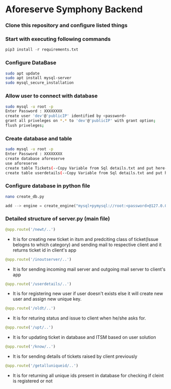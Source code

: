 # Aforeserve Symphony Backend

### Clone this repository and configure listed things

### Start with executing following commands

```python
pip3 install -r requirements.txt
```

### Configure DataBase
```bash
sudo apt update
sudo apt install mysql-server
sudo mysql_secure_installation
```

### Allow user to connect with database
```bash
sudo mysql -u root -p
Enter Password : XXXXXXXX
create user 'dev'@'publicIP' identified by <password>
grant all priveleges on *.* to 'dev'@'publicIP' with grant option;
flush priveleges;
```

### Create database and table
```bash
sudo mysql -u root -p
Enter Password : XXXXXXXX
create database aforeserve
use aforeserve
create table Tickets(--Copy Variable from Sql details.txt and put here--);
create table userdetails(--Copy Variable from Sql details.txt and put here--);
```

### Configure database in python file
```bash
nano create_db.py
```
```python
add --> engine = create_engine("mysql+pymysql://root:<password>@127.0.0.1/<database>?host=localhost?<table>=3306")
```

### Detailed structure of server.py (main file)
```python
@app.route('/newt/..')
```
- It is for creating new ticket in itsm and predciting class of ticket(Issue belogns to which category) and sending mail to respective client and it returns ticket id in client's app

```python
@app.route('/inoutserver/..')
```
- It is for sending incoming mail server and outgoing mail server to client's app

```python
@app.route('/userdetails/..')
```
- It is for registering new user if user doesn't exists else it will create new user and assign new unique key.

```python
@app.route('/oldt/..')
```
- It is for returing status and issue to client when he/she asks for.

```python
@app.route('/upt/..')
```
- It is for updating ticket in database and ITSM based on user solution

```python
@app.route('/know/..')
```
- It is for sending details of tickets raised by client previously

```python
@app.route('/getalluniqueid/..')
```
- It is for returning all unique ids present in database for checking if cleint is registered or not
